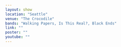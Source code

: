 ```yaml
---
layout: show
location: "Seattle"
venue: "The Crocodile"
bands: "Walking Papers, Is This Real?, Black Ends"
link: ""
poster: ""
youtube: ""
---
```



